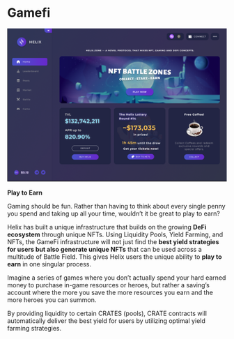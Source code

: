 # Gamefi

![](../../.gitbook/assets/capturefuul.png)

**Play to Earn** 

Gaming should be fun.  Rather than having to think about every single penny you spend and taking up all your time, wouldn’t it be great to play to earn?  

Helix has built a unique infrastructure that builds on the growing **DeFi ecosystem** through unique NFTs.  Using Liquidity Pools, Yield Farming, and NFTs, the GameFi infrastructure will not just find the **best yield strategies for users but also generate unique NFTs** that can be used across a multitude of Battle Field.  This gives Helix users the unique ability to **play to earn** in one singular process.  

Imagine a series of games where you don’t actually spend your hard earned money to purchase in-game resources or heroes, but rather a saving’s account where the more you save the more resources you earn and the more heroes you can summon.

By providing liquidity to certain CRATES \(pools\),  CRATE contracts will automatically deliver the best yield for users by utilizing optimal yield farming strategies. 



